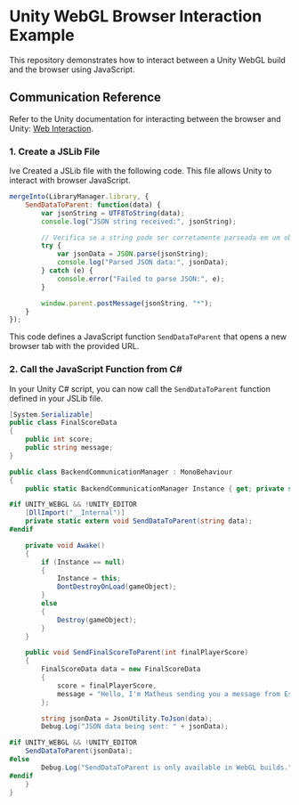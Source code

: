 
# Unity WebGL Browser Interaction Example

This repository demonstrates how to interact between a Unity WebGL build and the browser using JavaScript.

## Communication Reference

Refer to the Unity documentation for interacting between the browser and Unity: [Web Interaction](https://docs.unity3d.com/Manual/web-interacting-browser-js-to-unity.html).

### 1. Create a JSLib File

Ive Created a JSLib file with the following code. This file allows Unity to interact with browser JavaScript.

```javascript
mergeInto(LibraryManager.library, {
    SendDataToParent: function(data) {
        var jsonString = UTF8ToString(data);
        console.log("JSON string received:", jsonString);

        // Verifica se a string pode ser corretamente parseada em um objeto
        try {
            var jsonData = JSON.parse(jsonString);
            console.log("Parsed JSON data:", jsonData);
        } catch (e) {
            console.error("Failed to parse JSON:", e);
        }

        window.parent.postMessage(jsonString, "*");
    }
});
```

This code defines a JavaScript function `SendDataToParent` that opens a new browser tab with the provided URL.

### 2. Call the JavaScript Function from C#

In your Unity C# script, you can now call the `SendDataToParent` function defined in your JSLib file.

```csharp
[System.Serializable]
public class FinalScoreData
{
    public int score;
    public string message;
}

public class BackendCommunicationManager : MonoBehaviour
{
    public static BackendCommunicationManager Instance { get; private set; }

#if UNITY_WEBGL && !UNITY_EDITOR
    [DllImport("__Internal")]
    private static extern void SendDataToParent(string data);
#endif

    private void Awake()
    {
        if (Instance == null)
        {
            Instance = this;
            DontDestroyOnLoad(gameObject);
        }
        else
        {
            Destroy(gameObject);
        }
    }

    public void SendFinalScoreToParent(int finalPlayerScore)
    {
        FinalScoreData data = new FinalScoreData
        {
            score = finalPlayerScore,
            message = "Hello, I'm Matheus sending you a message from EstateX game o/"
        };

        string jsonData = JsonUtility.ToJson(data);
        Debug.Log("JSON data being sent: " + jsonData);

#if UNITY_WEBGL && !UNITY_EDITOR
    SendDataToParent(jsonData);
#else
        Debug.Log("SendDataToParent is only available in WebGL builds.");
#endif
    }
}
```

